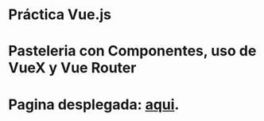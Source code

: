 # Práctica Vue.js

# Pasteleria con Componentes, uso de VueX y Vue Router

# Pagina desplegada: [aqui](https://soft-bublanina-4b7f89.netlify.app/).

